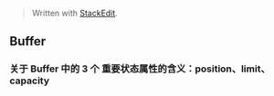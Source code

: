 


> Written with [StackEdit](https://stackedit.io/).

## Buffer
### 关于 Buffer 中的 3 个 重要状态属性的含义：position、limit、capacity
<!--stackedit_data:
eyJoaXN0b3J5IjpbLTE4MDIxMjcyMzRdfQ==
-->